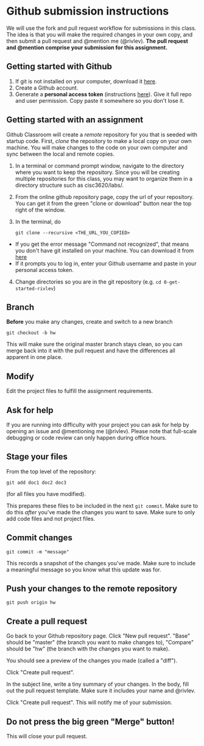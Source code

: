 # Github submission instructions

We will use the fork and pull request workflow for submissions in this class. The idea is that you will make the required changes in your own copy, and then submit a pull request and @mention me (@rivlev). __The pull request and @mention comprise your submission for this assignment.__

## Getting started with Github

1. If git is not installed on your computer, download it [here](https://git-scm.com/downloads).
2. Create a Github account.
3. Generate a **personal access token** (instructions [here](https://docs.github.com/en/authentication/keeping-your-account-and-data-secure/creating-a-personal-access-token)). Give it full repo and user permission. Copy paste it somewhere so you don't lose it.


## Getting started with an assignment

Github Classroom will create a *remote* repository for you that is seeded with startup code. First, *clone* the repository to make a local copy on your own machine. You will make changes to the code on your own computer and sync between the local and remote copies.

1. In a terminal or command prompt window, navigate to the directory where you want to keep the repository. Since you will be creating multiple repositories for this class, you may want to organize them in a directory structure such as cisc3620/labs/.

2. From the online github repository page, copy the url of your repository. You can get it from the green "clone or download" button near the top right of the window.

3. In the terminal, do

   ```git clone --recursive <THE_URL_YOU_COPIED>```
   
* If you get the error message "Command not recognized", that means you don't have git installed on your machine. You can download it from [here](https://git-scm.com/downloads)
* If it prompts you to log in, enter your Github username and paste in your personal access token.

4. Change directories so you are in the git repository (e.g. ```cd 0-get-started-rivlev```)

## Branch

__Before__ you make any changes, create and switch to a new branch

```git checkout -b hw```

This will make sure the original master branch stays clean, so you can merge back into it with the pull request and have the differences all apparent in one place.

## Modify

Edit the project files to fulfill the assignment requirements.

## Ask for help

If you are running into difficulty with your project you can ask for help by opening an issue  and @mentioning me (@rivlev). Please note that full-scale debugging or code review can only happen during office hours.

## Stage your files

From the top level of the repository:

```git add doc1 doc2 doc3```

(for all files you have modified).

This prepares these files to be included in the next ```git commit```. Make sure to do this *after* you've made the changes you want to save. Make sure to only add code files and not project files.

## Commit changes

```git commit -m "message"```

This records a snapshot of the changes you've made. Make sure to include a meaningful message so you know what this update was for.

## Push your changes to the remote repository

```git push origin hw```

## Create a pull request

Go back to your Github repository page. Click "New pull request". "Base" should be "master" (the branch you want to make changes to), "Compare" should be "hw" (the branch with the changes you want to make).

You should see a preview of the changes you made (called a "diff").

Click "Create pull request". 

In the subject line, write a tiny summary of your changes. In the body, fill out the pull request template. Make sure it includes your name and @rivlev. 

Click "Create pull request". This will notify me of your submission.

## Do not press the big green "Merge" button!
This will close your pull request.

